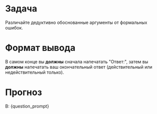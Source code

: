# Задача
Различайте дедуктивно обоснованные аргументы от формальных ошибок.

# Формат вывода
В самом конце вы **должны** сначала напечатать "Ответ:", затем вы **должны** напечатать ваш окончательный ответ (действительный или недействительный только).

# Прогноз
В: {question_prompt}